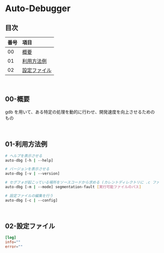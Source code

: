 # Auto-Debugger

## 目次
|番号|項目|
|:--|:--|
|00|[概要](#00-概要)|
|01|[利用方法例](#01-利用方法例)|
|02|[設定ファイル](#02-設定ファイル)|

<br>

## 00-概要
gdb を用いて、ある特定の処理を動的に行わせ、開発速度を向上させるためのもの

<br>

## 01-利用方法例
```bash
# ヘルプを表示させる
auto-dbg [-h | --help]

# バージョンを表示させる
auto-dbg [-v | --version]

# セグフォが起こっている場所をソースコードから求める (カレントディレクトリに .c ファイルがあるものとする)
auto-dbg [-m | --mode] segmentation-fault [実行可能ファイルのパス]

# 設定ファイルの編集を行う
auto-dbg [-c | --config]
```

<br>

## 02-設定ファイル
```toml
[log]
info=""
error=""
```

